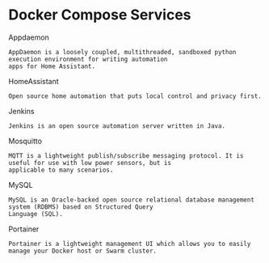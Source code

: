 # Docker Compose Services

Appdaemon
    
    AppDaemon is a loosely coupled, multithreaded, sandboxed python execution environment for writing automation
    apps for Home Assistant.

HomeAssistant
    
    Open source home automation that puts local control and privacy first. 

Jenkins
    
    Jenkins is an open source automation server written in Java.

Mosquitto
    
    MQTT is a lightweight publish/subscribe messaging protocol. It is useful for use with low power sensors, but is
    applicable to many scenarios.

MySQL

    MySQL is an Oracle-backed open source relational database management system (RDBMS) based on Structured Query 
    Language (SQL).
    
    
Portainer
    
    Portainer is a lightweight management UI which allows you to easily manage your Docker host or Swarm cluster.
